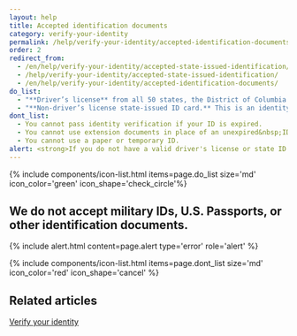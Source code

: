 ```yaml
---
layout: help
title: Accepted identification documents
category: verify-your-identity
permalink: /help/verify-your-identity/accepted-identification-documents/
order: 2
redirect_from:
  - /en/help/verify-your-identity/accepted-state-issued-identification/
  - /help/verify-your-identity/accepted-state-issued-identification/
  - /en/help/verify-your-identity/accepted-identification-documents/
do_list: 
  - "**Driver’s license** from all 50 states, the District of Columbia (DC), and other US territories (Guam, US Virgin Islands, American Samoa, Mariana Islands and Puerto Rico)."
  - "**Non-driver’s license state-issued ID card.** This is an identity document issued by the state, the District of Columbia (DC), or US territory that asserts identity but does not give driving privileges."
dont_list:
  - You cannot pass identity verification if your ID is expired.
  - You cannot use extension documents in place of an unexpired&nbsp;ID.
  - You cannot use a paper or temporary ID.
alert: <strong>If you do not have a valid driver's license or state ID card, you cannot use Login.gov for identity verification.</strong> Please contact the partner agency’s help center to find out what you can do instead.
---
```


{% include components/icon-list.html items=page.do_list size='md' icon_color='green' icon_shape='check_circle'%}

## We do not accept military IDs, U.S. Passports, or other identification documents.

{% include alert.html content=page.alert type='error' role='alert' %}


{% include components/icon-list.html items=page.dont_list size='md' icon_color='red' icon_shape='cancel' %}

## Related articles 

[Verify your identity](/help/verify-your-identity/how-to-verify-your-identity/)
